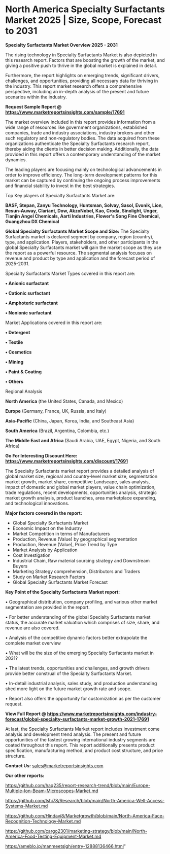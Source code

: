 # North America Specialty Surfactants Market 2025 | Size, Scope, Forecast to 2031

<Strong> Specialty Surfactants Market Overview 2025 - 2031</strong>

The rising technology in Specialty Surfactants Market is also depicted in this research report. Factors that are boosting the growth of the market, and giving a positive push to thrive in the global market is explained in detail.

Furthermore, the report highlights on emerging trends, significant drivers, challenges, and opportunities, providing all necessary data for thriving in the industry. This report market research offers a comprehensive perspective, including an in-depth analysis of the present and future scenarios within the industry.

<strong>Request Sample Report @ <a href=https://www.marketreportsinsights.com/sample/17691>https://www.marketreportsinsights.com/sample/17691</a></strong>

The market overview included in this report provides information from a wide range of resources like government organizations, established companies, trade and industry associations, industry brokers and other such regulatory and non-regulatory bodies. The data acquired from these organizations authenticate the Specialty Surfactants research report, thereby aiding the clients in better decision making. Additionally, the data provided in this report offers a contemporary understanding of the market dynamics.

The leading players are focusing mainly on technological advancements in order to improve efficiency. The long-term development patterns for this market can be captured by continuing the ongoing process improvements and financial stability to invest in the best strategies.

Top Key players of Specialty Surfactants Market are:

<strong>BASF, Stepan, Zanyu Technology, Huntsman, Solvay, Sasol, Evonik, Lion, Resun-Auway, Clariant, Dow, AkzoNobel, Kao, Croda, Sinolight, Unger, Tianjin Angel Chemicals, Aarti Industries, Flower's Song Fine Chemical, Guangzhou DX Chemical</strong>

<strong><b>Global Specialty Surfactants Market Scope and Size:</b></strong>
The Specialty Surfactants market is declared segment by company, region (country), type, and application. Players, stakeholders, and other participants in the global Specialty Surfactants market will gain the market scope as they use the report as a powerful resource. The segmental analysis focuses on revenue and product by type and application and the forecast period of 2025-2031.

Specialty Surfactants Market Types covered in this report are:

<strong>• Anionic surfactant

• Cationic surfactant

• Amphoteric surfactant

• Nonionic surfactant</strong>

Market Applications covered in this report are:

<strong>• Detergent

• Textile

• Cosmetics

• Mining

• Paint & Coating

• Others</strong> 

Regional Analysis

<strong>North America</strong> (the United States, Canada, and Mexico)

<strong>Europe</strong> (Germany, France, UK, Russia, and Italy)

<strong>Asia-Pacific</strong> (China, Japan, Korea, India, and Southeast Asia)

<strong>South America</strong> (Brazil, Argentina, Colombia, etc.)

<strong>The Middle East and Africa</strong> (Saudi Arabia, UAE, Egypt, Nigeria, and South Africa)

<strong>Go For Interesting Discount Here: <a href=https://www.marketreportsinsights.com/discount/17691>https://www.marketreportsinsights.com/discount/17691</a></strong>

The Specialty Surfactants market report provides a detailed analysis of global market size, regional and country-level market size, segmentation market growth, market share, competitive Landscape, sales analysis, impact of domestic and global market players, value chain optimization, trade regulations, recent developments, opportunities analysis, strategic market growth analysis, product launches, area marketplace expanding, and technological innovations.

<strong><b>Major factors covered in the report:</b></strong>
<ul>
  <li>Global Specialty Surfactants Market </li>
  <li>Economic Impact on the Industry</li>
  <li>Market Competition in terms of Manufacturers</li>
  <li>Production, Revenue (Value) by geographical segmentation</li>
  <li>Production, Revenue (Value), Price Trend by Type</li>
  <li>Market Analysis by Application</li>
  <li>Cost Investigation</li>
  <li>Industrial Chain, Raw material sourcing strategy and Downstream Buyers</li>
  <li>Marketing Strategy comprehension, Distributors and Traders</li>
  <li>Study on Market Research Factors</li>
  <li>Global Specialty Surfactants Market Forecast</li>
</ul>

<strong><b>Key Point of the Specialty Surfactants Market report:</b></strong>

• Geographical distribution, company profiling, and various other market segmentation are provided in the report.

• For better understanding of the global Specialty Surfactants market status, the accurate market valuation which comprises of size, share, and revenue are also covered.

• Analysis of the competitive dynamic factors better extrapolate the complete market overview

• What will be the size of the emerging Specialty Surfactants market in 2031?

• The latest trends, opportunities and challenges, and growth drivers provide better construal of the Specialty Surfactants Market.

• In-detail industrial analysis, sales study, and production understanding shed more light on the future market growth rate and scope.

• Report also offers the opportunity for customization as per the customer request.

<strong><b>View Full Report @ <a href=https://www.marketreportsinsights.com/industry-forecast/global-specialty-surfactants-market-growth-2021-17691>https://www.marketreportsinsights.com/industry-forecast/global-specialty-surfactants-market-growth-2021-17691</a></b></strong>


At last, the Specialty Surfactants Market report includes investment come analysis and development trend analysis. The present and future opportunities of the fastest growing international industry segments are coated throughout this report. This report additionally presents product specification, manufacturing method, and product cost structure, and price structure.

<strong>Contact Us:</strong>
sales@marketreportsinsights.com

<strong>Our other reports:</strong>

<a href=https://github.com/haq235/report-research-trend/blob/main/Europe-Multiple-Ion-Beam-Microscopes-Market.md>https://github.com/haq235/report-research-trend/blob/main/Europe-Multiple-Ion-Beam-Microscopes-Market.md</a>

<a href=https://github.com/Ishi78/Research/blob/main/North-America-Well-Access-Systems-Market.md>https://github.com/Ishi78/Research/blob/main/North-America-Well-Access-Systems-Market.md</a>

<a href=https://github.com/Hindavi8/Marketgrowth/blob/main/North-America-Face-Recognition-Technology-Market.md>https://github.com/Hindavi8/Marketgrowth/blob/main/North-America-Face-Recognition-Technology-Market.md</a>

<a href=https://github.com/cargo2301/marketing-strategy/blob/main/North-America-Food-Testing-Equipment-Market.md>https://github.com/cargo2301/marketing-strategy/blob/main/North-America-Food-Testing-Equipment-Market.md</a>

<a href=https://ameblo.jp/manmeetsigh/entry-12888136466.html>https://ameblo.jp/manmeetsigh/entry-12888136466.html</a>"
